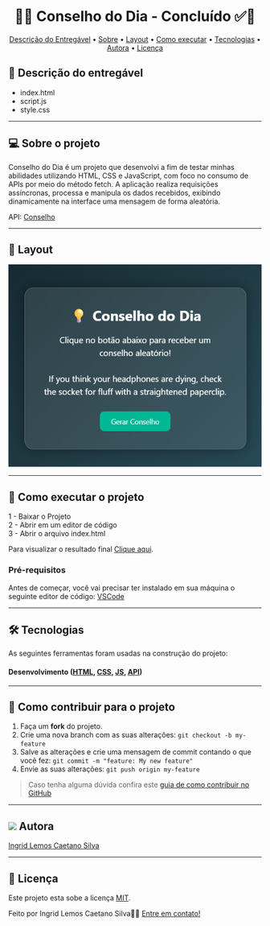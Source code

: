 <h1 align="center"> 
	  🚀✅ Conselho do Dia - Concluído ✅🚀
</h1>

<!-- MODELO MENU DE NAVEGAÇÃO -->
<p align="center">
 <a href="#-descrição-do-entregável">Descrição do Entregável</a> •
 <a href="#-sobre-o-projeto">Sobre</a> •
<!--  <a href="#-funcionalidades">Funcionalidades</a> • -->
 <a href="#-layout">Layout</a> • 
 <a href="#-como-executar-o-projeto">Como executar</a> • 
 <a href="#-tecnologias">Tecnologias</a> • 
 <a href="#-autora">Autora</a> • 
 <a href="#-licença">Licença</a>
</p>

<!-- MODELO DE DESCRIÇÃO -->
## 📄 Descrição do entregável

- index.html
- script.js
- style.css
  
---


<!-- MODELO DESCRIÇÃO SOBRE O PROJETO: -->
## 💻 Sobre o projeto

<!-- EXPLICA O MOTIVO DO PROJETO -->
Conselho do Dia é um projeto que desenvolvi a fim de testar minhas abilidades utilizando HTML, CSS e JavaScript, com foco no consumo de APIs por meio do método fetch. A aplicação realiza requisições assíncronas, processa e manipula os dados recebidos, exibindo dinamicamente na interface uma mensagem de forma aleatória.

API: [Conselho](https://api.adviceslip.com/advice)

<!-- LINHA DE DIVISÃO: -->
---

<!-- EXEMPLO DE LAYOUT: -->
## 🎨 Layout


![Web1](https://github.com/IngridLemosCaetano/conselhos/blob/main/Thumbnail.png)

---

<!-- ---------------------------------------------------------------------- -->

<!-- MODELO DE COMO EXECUTAR O PROJETO -->
## 🚀 Como executar o projeto

1 - Baixar o Projeto <br>
2 - Abrir em um editor de código <br>
3 - Abrir o arquivo index.html

Para visualizar o resultado final [Clique aqui](https://ingridlemoscaetano.github.io/conselhos/).

<!-- ---------------------------------------------------------------------- -->

<!-- MODELO DE PRÉ REQUISITOS -->
### Pré-requisitos

Antes de começar, você vai precisar ter instalado em sua máquina o seguinte editor de código:
[VSCode](https://code.visualstudio.com/)

---

<!-- ---------------------------------------------------------------------- -->

<!-- MODELO DE TECNOLOGIAS -->
## 🛠 Tecnologias

As seguintes ferramentas foram usadas na construção do projeto:

#### **Desenvolvimento**  ([HTML](https://developer.mozilla.org/pt-BR/docs/Web/HTML), [CSS](https://developer.mozilla.org/pt-BR/docs/Web/CSS), [JS](https://developer.mozilla.org/pt-BR/docs/Web/JavaScript), [API](https://api.adviceslip.com/advice)) 

---

<!-- ---------------------------------------------------------------------- -->

<!-- MODELO DE COMO CONTRIBUIR PARA O PROJETO -->
## 💪 Como contribuir para o projeto

1. Faça um **fork** do projeto.
2. Crie uma nova branch com as suas alterações: `git checkout -b my-feature`
3. Salve as alterações e crie uma mensagem de commit contando o que você fez: `git commit -m "feature: My new feature"`
4. Envie as suas alterações: `git push origin my-feature`
> Caso tenha alguma dúvida confira este [guia de como contribuir no GitHub](./CONTRIBUTING.md)

---

<!-- ---------------------------------------------------------------------- -->

<!-- MODELO DE AUTOR-->
## <img src="https://github.com/user-attachments/assets/c7002718-57e0-4c87-9a47-5c14e509d9ea" width="30px" /> Autora

<a href="https://br.linkedin.com/in/ingrid-lemos-caetano">
Ingrid Lemos Caetano Silva</a>
 <br />
 
---

<!-- ---------------------------------------------------------------------- -->

<!-- MODELO DE LICENÇA -->
## 📝 Licença

Este projeto esta sobe a licença [MIT](./LICENSE).

Feito por Ingrid Lemos Caetano Silva👋🏽 [Entre em contato!](https://br.linkedin.com/in/ingrid-lemos-caetano)
